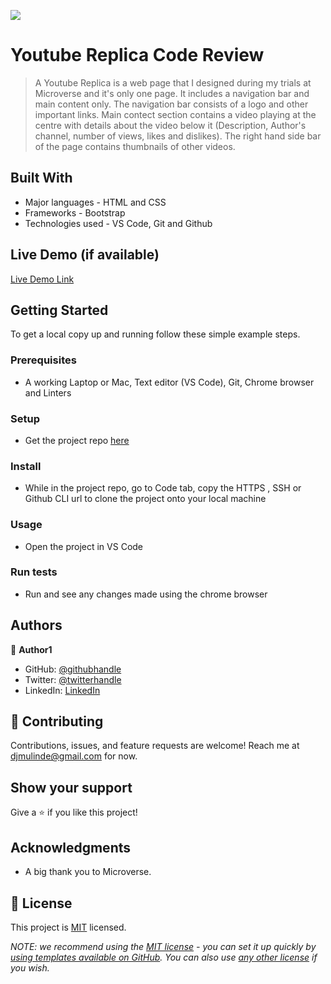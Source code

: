 ![](https://img.shields.io/badge/Microverse-blueviolet)

# Youtube Replica Code Review

> A Youtube Replica is a web page that I designed during my trials at Microverse and it's only one page. It includes a navigation bar and main content only. The navigation bar consists of a logo and other important links. Main contect section contains a video playing at the centre with details about the video below it (Description, Author's channel, number of views, likes and dislikes). The right hand side bar of the page contains thumbnails of other videos.

## Built With

- Major languages - HTML and CSS
- Frameworks - Bootstrap
- Technologies used - VS Code, Git and Github

## Live Demo (if available)

[Live Demo Link](https://inspecta.github.io/YoutubeReplica/)

## Getting Started

To get a local copy up and running follow these simple example steps.

### Prerequisites

- A working Laptop or Mac, Text editor (VS Code), Git, Chrome browser and Linters

### Setup

- Get the project repo [here](<(https://inspecta.github.io/YoutubeReplica/)>)

### Install

- While in the project repo, go to Code tab, copy the HTTPS , SSH or Github CLI url to clone the project onto your local machine

### Usage

- Open the project in VS Code

### Run tests

- Run and see any changes made using the chrome browser

## Authors

👤 **Author1**

- GitHub: [@githubhandle](https://github.com/inspecta)
- Twitter: [@twitterhandle](https://twitter.com/inspdeks)
- LinkedIn: [LinkedIn](https://linkedin.com/in/derrick-mulinde)

## 🤝 Contributing

Contributions, issues, and feature requests are welcome!
Reach me at djmulinde@gmail.com for now.

## Show your support

Give a ⭐️ if you like this project!

## Acknowledgments

- A big thank you to Microverse.

## 📝 License

This project is [MIT](./LICENSE) licensed.

_NOTE: we recommend using the [MIT license](https://choosealicense.com/licenses/mit/) - you can set it up quickly by [using templates available on GitHub](https://docs.github.com/en/communities/setting-up-your-project-for-healthy-contributions/adding-a-license-to-a-repository). You can also use [any other license](https://choosealicense.com/licenses/) if you wish._
